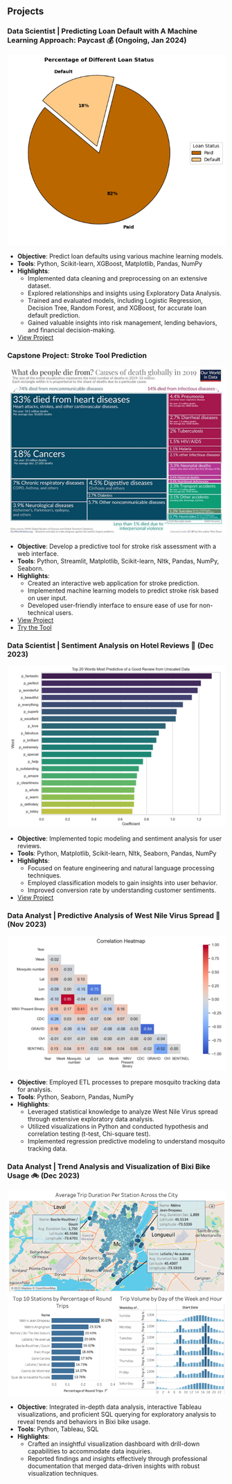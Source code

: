## Projects
### Data Scientist | Predicting Loan Default with A Machine Learning Approach: Paycast 💰 (Ongoing, Jan 2024)
![Loan Default Prediction](images/5.%20Loan%20Default%20Prediction.png)
- **Objective**: Predict loan defaults using various machine learning models.
- **Tools**: Python, Scikit-learn, XGBoost, Matplotlib, Pandas, NumPy
- **Highlights**:
  - Implemented data cleaning and preprocessing on an extensive dataset.
  - Explored relationships and insights using Exploratory Data Analysis.
  - Trained and evaluated models, including Logistic Regression, Decision Tree, Random Forest, and XGBoost, for accurate loan default prediction.
  - Gained valuable insights into risk management, lending behaviors, and financial decision-making.
- [View Project](https://github.com/MaSOouD69/Loan-prediction)

### Capstone Project: Stroke Tool Prediction
![Stroke Prediction](images/Why%20we%20die.jpg)
- **Objective**: Develop a predictive tool for stroke risk assessment with a web interface.
- **Tools**: Python, Streamlit, Matplotlib, Scikit-learn, Nltk, Pandas, NumPy, Seaborn.
- **Highlights**:
  - Created an interactive web application for stroke prediction.
  - Implemented machine learning models to predict stroke risk based on user input.
  - Developed user-friendly interface to ensure ease of use for non-technical users.
- [View Project](https://github.com/MaSOouD69/capstone-repo)
- [Try the Tool](https://stroke-prediction-zmzmmwv9pbxyxg9ylsffdn.streamlit.app/)

### Data Scientist | Sentiment Analysis on Hotel Reviews 🏨 (Dec 2023)
![Hotel Reviews](images/3.%20Hotel%20Reviews.png)
- **Objective**: Implemented topic modeling and sentiment analysis for user reviews.
- **Tools**: Python, Matplotlib, Scikit-learn, Nltk, Seaborn, Pandas, NumPy
- **Highlights**:
  - Focused on feature engineering and natural language processing techniques.
  - Employed classification models to gain insights into user behavior.
  - Improved conversion rate by understanding customer sentiments.
- [View Project](https://github.com/MaSOouD69/hotel-reviews-assignment)

### Data Analyst | Predictive Analysis of West Nile Virus Spread 🦟 (Nov 2023)
![Virus Spread](images/2.%20Virus%20Spread.png)
- **Objective**: Employed ETL processes to prepare mosquito tracking data for analysis.
- **Tools**: Python, Seaborn, Pandas, NumPy
- **Highlights**:
  - Leveraged statistical knowledge to analyze West Nile Virus spread through extensive exploratory data analysis.
  - Utilized visualizations in Python and conducted hypothesis and correlation testing (t-test, Chi-square test).
  - Implemented regression predictive modeling to understand mosquito tracking data.

### Data Analyst | Trend Analysis and Visualization of Bixi Bike Usage 🚲 (Dec 2023)
![Bike Usage](images/1.%20Bike%20Usage.png)
- **Objective**: Integrated in-depth data analysis, interactive Tableau visualizations, and proficient SQL querying for exploratory analysis to reveal trends and behaviors in Bixi bike usage.
- **Tools**: Python, Tableau, SQL
- **Highlights**:
  - Crafted an insightful visualization dashboard with drill-down capabilities to accommodate data inquiries.
  - Reported findings and insights effectively through professional documentation that merged data-driven insights with robust visualization techniques.
